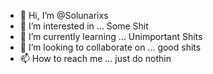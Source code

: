 - 👋 Hi, I’m @Solunarixs
- 👀 I’m interested in ... Some Shit
- 🌱 I’m currently learning ... Unimportant Shits
- 💞️ I’m looking to collaborate on ... good shits
- 📫 How to reach me ... just do nothin

<!---
Solunarixs/Solunarixs is a ✨ special ✨ repository because its `README.md` (this file) appears on your GitHub profile.
You can click the Preview link to take a look at your changes.
--->
